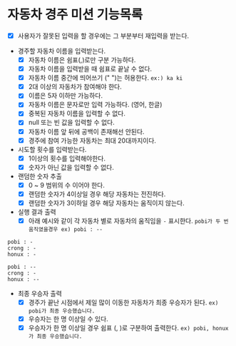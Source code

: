 # 자동차 경주 미션 기능목록

- [x] 사용자가 잘못된 입력을 할 경우에는 그 부분부터 재입력을 받는다.

- 경주할 자동차 이름을 입력받는다.
    - [x] 자동차 이름은 쉼표(,)로만 구분 가능하다.
    - [x] 자동차 이름을 입력받을 때 쉼표로 끝날 수 없다.
    - [x] 자동차 이름 중간에 띄어쓰기 (" ")는 허용한다. `ex:) ka ki`
    - [x] 2대 이상의 자동차가 참여해야 한다.
    - [x] 이름은 5자 이하만 가능하다.
    - [x] 자동차 이름은 문자로만 입력 가능하다. (영어, 한글)
    - [x] 중복된 자동차 이름을 입력할 수 없다.
    - [x] null 또는 빈 값을 입력할 수 없다.
    - [x] 자동차 이름 앞 뒤에 공백이 존재해선 안된다.
    - [x] 경주에 참여 가능한 자동차는 최대 20대까지이다.

- 시도할 횟수를 입력받는다.
    - [x] 1이상의 횟수를 입력해야한다.
    - [x] 숫자가 아닌 값을 입력할 수 없다.

- 랜덤한 숫자 추출
    - [x] 0 ~ 9 범위의 수 이어야 한다.
    - [x] 랜덤한 숫자가 4이상일 경우 해당 자동차는 전진하다.
    - [x] 랜덤한 숫자가 3이하일 경우 해당 자동차는 움직이지 않는다.

- 실행 결과 출력
    - [x] 아래 예시와 같이 각 자동차 별로 자동차의 움직임을 `-` 표시한다. `pobi가 두 번 움직였을경우 ex) pobi : --`
```angular2html
pobi : -
crong : -
honux : -

pobi : --
crong : -
honux : --
```

- 최종 우승자 출력
    - [x] 경주가 끝난 시점에서 제일 많이 이동한 자동차가 최종 우승자가 된다. `ex) pobi가 최종 우승했습니다.`
    - [x] 우승자는 한 명 이상일 수 있다.
    - [x] 우승자가 한 명 이상일 경우 쉼표 (, )로 구분하여 출력한다. `ex) pobi, honux가 최종 우승했습니다.`
